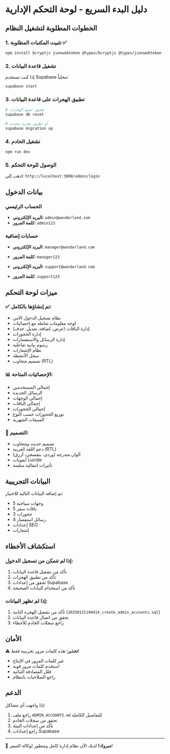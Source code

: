 # دليل البدء السريع - لوحة التحكم الإدارية

## الخطوات المطلوبة لتشغيل النظام

### 1. تثبيت المكتبات المطلوبة ✅
```bash
npm install bcryptjs jsonwebtoken @types/bcryptjs @types/jsonwebtoken
```

### 2. تشغيل قاعدة البيانات
إذا كنت تستخدم Supabase محلياً:
```bash
supabase start
```

### 3. تطبيق الهجرات على قاعدة البيانات
```bash
# تطبيق جميع الهجرات
supabase db reset

# أو تطبيق هجرة محددة
supabase migration up
```

### 4. تشغيل الخادم
```bash
npm run dev
```

### 5. الوصول للوحة التحكم
اذهب إلى: `http://localhost:3000/admin/login`

## بيانات الدخول

### الحساب الرئيسي
- **البريد الإلكتروني:** `admin@wonderland.com`
- **كلمة المرور:** `admin123`

### حسابات إضافية
- **البريد الإلكتروني:** `manager@wonderland.com`
- **كلمة المرور:** `manager123`

- **البريد الإلكتروني:** `support@wonderland.com`
- **كلمة المرور:** `support123`

## ميزات لوحة التحكم

### ✅ تم إنشاؤها بالكامل:
- نظام تسجيل الدخول الآمن
- لوحة معلومات شاملة مع إحصائيات
- إدارة الباقات (عرض، إضافة، تعديل، حذف)
- إدارة الحجوزات
- إدارة الرسائل والاستفسارات
- رسوم بيانية تفاعلية
- نظام الإشعارات
- سجل الأنشطة
- تصميم متجاوب (RTL)

### 📊 الإحصائيات المتاحة:
- إجمالي المستخدمين
- الرسائل الجديدة
- إجمالي الوجهات
- إجمالي الباقات
- إجمالي الحجوزات
- توزيع الحجوزات حسب النوع
- المبيعات الشهرية

### 🎨 التصميم:
- تصميم حديث ومتجاوب
- دعم اللغة العربية (RTL)
- ألوان متدرجة (وردي، بنفسجي، أزرق)
- أيقونات Lucide
- تأثيرات انتقالية سلسة

## البيانات التجريبية

تم إضافة البيانات التالية للاختبار:
- 5 وجهات سياحية
- 5 باقات سفر
- 3 حجوزات
- 4 رسائل استفسار
- إعدادات SEO
- إشعارات

## استكشاف الأخطاء

### إذا لم تتمكن من تسجيل الدخول:
1. تأكد من تشغيل قاعدة البيانات
2. تأكد من تطبيق الهجرات
3. تحقق من إعدادات Supabase
4. تأكد من استخدام البيانات الصحيحة

### إذا لم تظهر البيانات:
1. تأكد من تشغيل الهجرة الثانية (`20250131190414_create_admin_accounts.sql`)
2. تحقق من اتصال قاعدة البيانات
3. راجع سجلات الخادم للأخطاء

## الأمان

⚠️ **تحذير:** هذه كلمات مرور تجريبية فقط!
- غير كلمات المرور في الإنتاج
- استخدم كلمات مرور قوية
- فعّل المصادقة الثنائية
- راجع الصلاحيات بانتظام

## الدعم

إذا واجهت أي مشاكل:
1. راجع ملف `ADMIN_ACCOUNTS.md` للتفاصيل الكاملة
2. تحقق من سجلات الخادم
3. تأكد من إعدادات البيئة
4. راجع إعدادات Supabase

---

🎉 **مبروك!** لديك الآن نظام إدارة كامل ومتطور لوكالة السفر!
